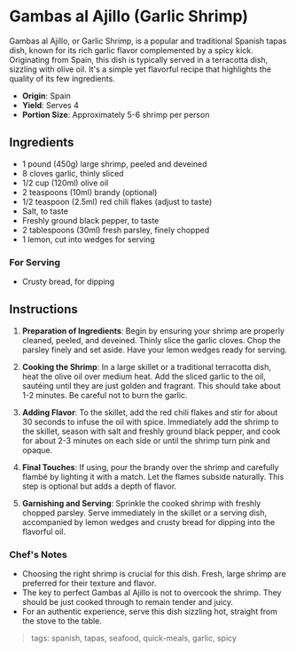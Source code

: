 # Gambas al Ajillo (Garlic Shrimp)

Gambas al Ajillo, or Garlic Shrimp, is a popular and traditional Spanish tapas dish, known for its rich garlic flavor complemented by a spicy kick. Originating from Spain, this dish is typically served in a terracotta dish, sizzling with olive oil. It's a simple yet flavorful recipe that highlights the quality of its few ingredients.

- **Origin**: Spain
- **Yield**: Serves 4
- **Portion Size**: Approximately 5-6 shrimp per person

## Ingredients

- 1 pound (450g) large shrimp, peeled and deveined
- 8 cloves garlic, thinly sliced
- 1/2 cup (120ml) olive oil
- 2 teaspoons (10ml) brandy (optional)
- 1/2 teaspoon (2.5ml) red chili flakes (adjust to taste)
- Salt, to taste
- Freshly ground black pepper, to taste
- 2 tablespoons (30ml) fresh parsley, finely chopped
- 1 lemon, cut into wedges for serving

### For Serving

- Crusty bread, for dipping

## Instructions

1. **Preparation of Ingredients**: Begin by ensuring your shrimp are properly cleaned, peeled, and deveined. Thinly slice the garlic cloves. Chop the parsley finely and set aside. Have your lemon wedges ready for serving.

2. **Cooking the Shrimp**: In a large skillet or a traditional terracotta dish, heat the olive oil over medium heat. Add the sliced garlic to the oil, sautéing until they are just golden and fragrant. This should take about 1-2 minutes. Be careful not to burn the garlic.

3. **Adding Flavor**: To the skillet, add the red chili flakes and stir for about 30 seconds to infuse the oil with spice. Immediately add the shrimp to the skillet, season with salt and freshly ground black pepper, and cook for about 2-3 minutes on each side or until the shrimp turn pink and opaque.

4. **Final Touches**: If using, pour the brandy over the shrimp and carefully flambé by lighting it with a match. Let the flames subside naturally. This step is optional but adds a depth of flavor.

5. **Garnishing and Serving**: Sprinkle the cooked shrimp with freshly chopped parsley. Serve immediately in the skillet or a serving dish, accompanied by lemon wedges and crusty bread for dipping into the flavorful oil.

### Chef's Notes

- Choosing the right shrimp is crucial for this dish. Fresh, large shrimp are preferred for their texture and flavor.
- The key to perfect Gambas al Ajillo is not to overcook the shrimp. They should be just cooked through to remain tender and juicy.
- For an authentic experience, serve this dish sizzling hot, straight from the stove to the table.

> tags: spanish, tapas, seafood, quick-meals, garlic, spicy